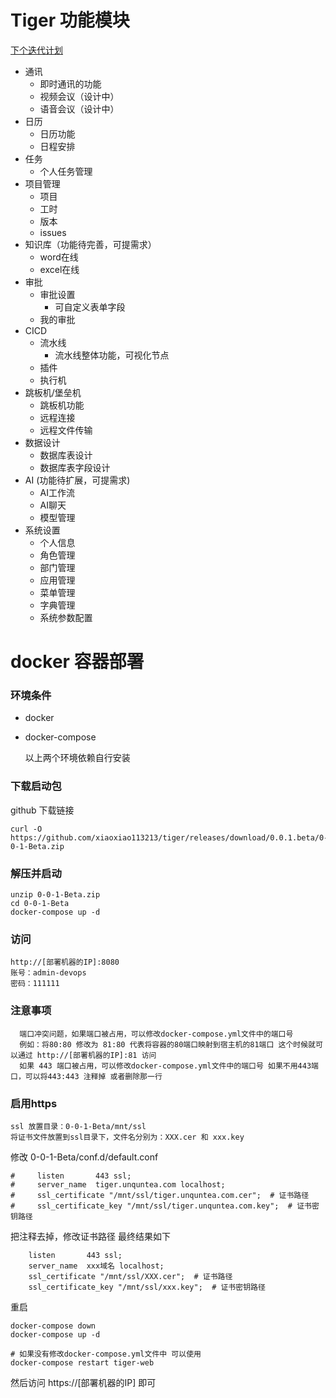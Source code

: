 # Tiger 功能模块
[下个迭代计划](%E4%B8%8B%E4%B8%AA%E8%BF%AD%E4%BB%A3%E8%AE%A1%E5%88%92.md)
- 通讯
    - 即时通讯的功能
    - 视频会议（设计中）
    - 语音会议（设计中）
- 日历
    - 日历功能
    - 日程安排
- 任务
    - 个人任务管理
- 项目管理
    - 项目
    - 工时
    - 版本
    - issues
- 知识库（功能待完善，可提需求）
    - word在线
    - excel在线
- 审批
    - 审批设置
        - 可自定义表单字段
    - 我的审批
- CICD
    - 流水线
        - 流水线整体功能，可视化节点
    - 插件
    - 执行机
- 跳板机/堡垒机
    - 跳板机功能
    - 远程连接
    - 远程文件传输
- 数据设计
    - 数据库表设计
    - 数据库表字段设计
- AI (功能待扩展，可提需求)
    - AI工作流
    - AI聊天
    - 模型管理
- 系统设置
    - 个人信息
    - 角色管理
    - 部门管理
    - 应用管理
    - 菜单管理
    - 字典管理
    - 系统参数配置

# docker 容器部署

### 环境条件

- docker
- docker-compose

  以上两个环境依赖自行安装

### 下载启动包

github 下载链接

```shell
curl -O https://github.com/xiaoxiao113213/tiger/releases/download/0.0.1.beta/0-0-1-Beta.zip
```

### 解压并启动

```shell
unzip 0-0-1-Beta.zip
cd 0-0-1-Beta
docker-compose up -d
```

### 访问

```text
http://[部署机器的IP]:8080
账号：admin-devops
密码：111111
```

### 注意事项

```text
  端口冲突问题，如果端口被占用，可以修改docker-compose.yml文件中的端口号
  例如：将80:80 修改为 81:80 代表将容器的80端口映射到宿主机的81端口 这个时候就可以通过 http://[部署机器的IP]:81 访问
  如果 443 端口被占用，可以修改docker-compose.yml文件中的端口号 如果不用443端口，可以将443:443 注释掉 或者删除那一行
```

### 启用https

```text
ssl 放置目录：0-0-1-Beta/mnt/ssl
将证书文件放置到ssl目录下，文件名分别为：XXX.cer 和 xxx.key
```

修改 0-0-1-Beta/conf.d/default.conf

```text
#     listen       443 ssl;
#     server_name  tiger.unquntea.com localhost;
#     ssl_certificate "/mnt/ssl/tiger.unquntea.com.cer";  # 证书路径
#     ssl_certificate_key "/mnt/ssl/tiger.unquntea.com.key";  # 证书密钥路径
```

把注释去掉，修改证书路径 最终结果如下

```text
    listen       443 ssl;
    server_name  xxx域名 localhost;
    ssl_certificate "/mnt/ssl/XXX.cer";  # 证书路径
    ssl_certificate_key "/mnt/ssl/xxx.key";  # 证书密钥路径
```

重启

```shell
docker-compose down
docker-compose up -d

# 如果没有修改docker-compose.yml文件中 可以使用
docker-compose restart tiger-web

```

然后访问 https://[部署机器的IP] 即可


